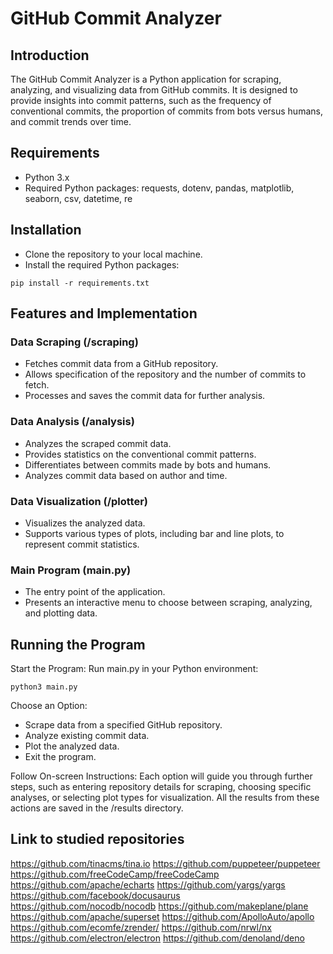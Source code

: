 # GitHub Commit Analyzer

## Introduction

The GitHub Commit Analyzer is a Python application for scraping, analyzing, and visualizing data from GitHub commits. It is designed to provide insights into commit patterns, such as the frequency of conventional commits, the proportion of commits from bots versus humans, and commit trends over time.

## Requirements

- Python 3.x
- Required Python packages: requests, dotenv, pandas, matplotlib, seaborn, csv, datetime, re

## Installation

- Clone the repository to your local machine.
- Install the required Python packages:

`pip install -r requirements.txt`

## Features and Implementation

### Data Scraping (/scraping)

- Fetches commit data from a GitHub repository.
- Allows specification of the repository and the number of commits to fetch.
- Processes and saves the commit data for further analysis.

### Data Analysis (/analysis)

- Analyzes the scraped commit data.
- Provides statistics on the conventional commit patterns.
- Differentiates between commits made by bots and humans.
- Analyzes commit data based on author and time.

### Data Visualization (/plotter)

- Visualizes the analyzed data.
- Supports various types of plots, including bar and line plots, to represent commit statistics.

### Main Program (main.py)

- The entry point of the application.
- Presents an interactive menu to choose between scraping, analyzing, and plotting data.

## Running the Program

Start the Program: Run main.py in your Python environment:

`python3 main.py`

Choose an Option:

- Scrape data from a specified GitHub repository.
- Analyze existing commit data.
- Plot the analyzed data.
- Exit the program.

Follow On-screen Instructions: Each option will guide you through further steps, such as entering repository details for scraping, choosing specific analyses, or selecting plot types for visualization.
All the results from these actions are saved in the /results directory.

## Link to studied repositories
https://github.com/tinacms/tina.io
https://github.com/puppeteer/puppeteer
https://github.com/freeCodeCamp/freeCodeCamp
https://github.com/apache/echarts
https://github.com/yargs/yargs
https://github.com/facebook/docusaurus
https://github.com/nocodb/nocodb
https://github.com/makeplane/plane
https://github.com/apache/superset
https://github.com/ApolloAuto/apollo
https://github.com/ecomfe/zrender/
https://github.com/nrwl/nx
https://github.com/electron/electron
https://github.com/denoland/deno
